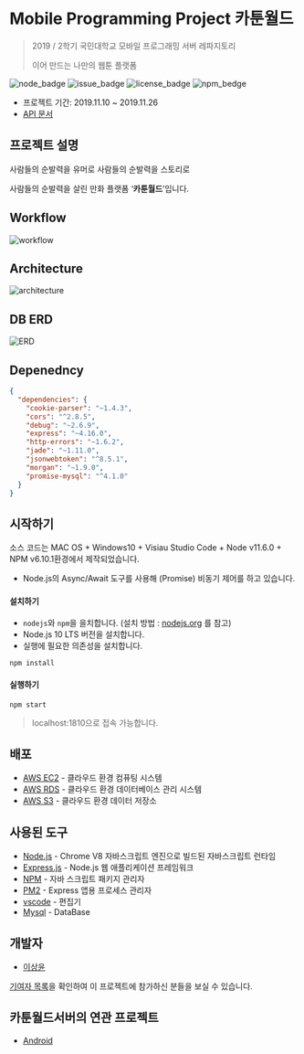 # Mobile Programming Project 카툰월드

> 2019 / 2학기 국민대학교 모바일 프로그래밍 서버 레파지토리
>
> 이어 만드는 나만의 웹툰 플랫폼

![node_badge](https://img.shields.io/badge/node-%3E%3D%208.0.0-green)
![issue_badge](https://img.shields.io/github/issues/JeonHa/JeonHa-Server)
![license_badge](https://img.shields.io/github/license/JeonHa/JeonHa-Server)
![npm_bedge](https://img.shields.io/badge/npm-v6.10.1-blue)

* 프로젝트 기간: 2019.11.10 ~ 2019.11.26
* [API 문서](https://github.com/kcartoonworld/kcartoonserver/wiki) 




## 프로젝트 설명

사람들의 순발력을 유머로
사람들의 순발력을 스토리로

사람들의 순발력을 살린 만화 플랫폼 ‘**카툰월드**’입니다. 



## Workflow


![workflow](https://user-images.githubusercontent.com/30704569/69640366-8e377680-10a1-11ea-88d9-b5dfc684fc9d.png)




## Architecture

![architecture](https://user-images.githubusercontent.com/30704569/69640437-b030f900-10a1-11ea-9dcb-487420e0019b.png)



## DB ERD

![ERD](https://user-images.githubusercontent.com/30704569/69640400-9db6bf80-10a1-11ea-890a-c8804168e020.png)



## Depenedncy

```json
{
  "dependencies": {
    "cookie-parser": "~1.4.3",
    "cors": "^2.8.5",
    "debug": "~2.6.9",
    "express": "~4.16.0",
    "http-errors": "~1.6.2",
    "jade": "~1.11.0",
    "jsonwebtoken": "^8.5.1",
    "morgan": "~1.9.0",
    "promise-mysql": "^4.1.0"
  }
}
```





## 시작하기

소스 코드는 MAC OS + Windows10 + Visiau Studio Code + Node v11.6.0 + NPM v6.10.1환경에서 제작되었습니다.

* Node.js의 Async/Await 도구를 사용해 (Promise) 비동기 제어를 하고 있습니다.



#### 설치하기

* `nodejs`와 `npm`을 을치합니다. (설치 방법 :  [nodejs.org](https://nodejs.org/) 를 참고)
* Node.js 10 LTS 버전을 설치합니다.
* 실행에 필요한 의존성을 설치합니다.

```
npm install
```



#### 실행하기

```
npm start
```

> localhost:1810으로 접속 가능합니다.



## 배포

* [AWS EC2](https://aws.amazon.com/ko/ec2/?sc_channel=PS&sc_campaign=acquisition_KR&sc_publisher=google&sc_medium=english_ec2_b&sc_content=ec2_e&sc_detail=awsec2&sc_category=ec2&sc_segment=177228231544&sc_matchtype=e&sc_country=KR&s_kwcid=AL!4422!3!177228231544!e!!g!!awsec2&ef_id=WkRozwAAAnO-lPWy:20180412120123:s) - 클라우드 환경 컴퓨팅 시스템
* [AWS RDS](https://aws.amazon.com/ko/rds/) - 클라우드 환경 데이터베이스 관리 시스템
* [AWS S3](https://aws.amazon.com/ko/s3/?sc_channel=PS&sc_campaign=acquisition_KR&sc_publisher=google&sc_medium=english_s3_b&sc_content=s3_e&sc_detail=awss3&sc_category=s3&sc_segment=177211245240&sc_matchtype=e&sc_country=KR&s_kwcid=AL!4422!3!177211245240!e!!g!!awss3&ef_id=WkRozwAAAnO-lPWy:20180412120059:s) - 클라우드 환경 데이터 저장소



## 사용된 도구 

* [Node.js](https://nodejs.org/ko/) - Chrome V8 자바스크립트 엔진으로 빌드된 자바스크립트 런타임
* [Express.js](http://expressjs.com/ko/) - Node.js 웹 애플리케이션 프레임워크
* [NPM](https://rometools.github.io/rome/) - 자바 스크립트 패키지 관리자
* [PM2](http://pm2.keymetrics.io/) - Express 앱용 프로세스 관리자
* [vscode](https://code.visualstudio.com/) - 편집기
* [Mysql](https://www.mysql.com/) - DataBase



## 개발자
* [이상윤](https://github.com/syndersonLEE)

[기여자 목록](https://github.com/kcartoonworld/kcartoonserver/graphs/contributors)을 확인하여 이 프로젝트에 참가하신 분들을 보실 수 있습니다.



## 카툰월드서버의 연관 프로젝트

* [Android](https://github.com/kcartoonworld/cartoon)
